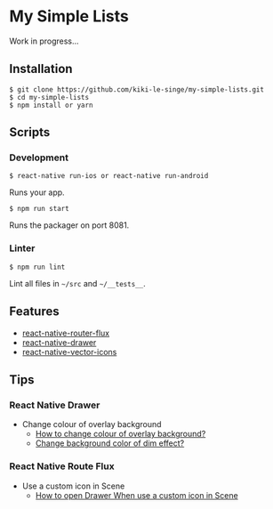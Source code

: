 # My Simple Lists

Work in progress...

## Installation

```shell
$ git clone https://github.com/kiki-le-singe/my-simple-lists.git
$ cd my-simple-lists
$ npm install or yarn
```

## Scripts

### Development

```shell
$ react-native run-ios or react-native run-android
```

Runs your app.

```shell
$ npm run start
```

Runs the packager on port 8081.

### Linter

```shell
$ npm run lint
```

Lint all files in `~/src` and `~/__tests__`.


## Features
* [react-native-router-flux](https://github.com/aksonov/react-native-router-flux)
* [react-native-drawer](https://github.com/root-two/react-native-drawer)
* [react-native-vector-icons](https://github.com/oblador/react-native-vector-icons)


## Tips

### React Native Drawer

* Change colour of overlay background
  * [How to change colour of overlay background?](https://github.com/root-two/react-native-drawer/issues/231)
  * [Change background color of dim effect?](https://github.com/root-two/react-native-drawer/issues/162)

### React Native Route Flux

* Use a custom icon in Scene
  * [How to open Drawer When use a custom icon in Scene](https://github.com/aksonov/react-native-router-flux/issues/1101)
